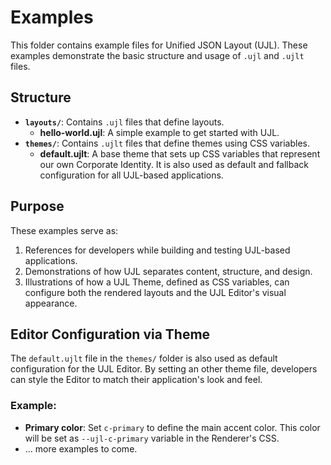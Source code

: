 # Examples

This folder contains example files for Unified JSON Layout (UJL). These examples demonstrate the basic structure and usage of `.ujl` and `.ujlt` files.

## Structure
- **`layouts/`**: Contains `.ujl` files that define layouts.
    - **hello-world.ujl**: A simple example to get started with UJL.
- **`themes/`**: Contains `.ujlt` files that define themes using CSS variables.
    - **default.ujlt**: A base theme that sets up CSS variables that represent our own Corporate Identity. It is also used as default and fallback configuration for all UJL-based applications.

## Purpose
These examples serve as:
1. References for developers while building and testing UJL-based applications.
2. Demonstrations of how UJL separates content, structure, and design.
3. Illustrations of how a UJL Theme, defined as CSS variables, can configure both the rendered layouts and the UJL Editor's visual appearance.

## Editor Configuration via Theme
The `default.ujlt` file in the `themes/` folder is also used as default configuration for the UJL Editor. By setting an other theme file, developers can style the Editor to match their application's look and feel.

### Example:
- **Primary color**: Set `c-primary` to define the main accent color. This color will be set as `--ujl-c-primary` variable in the Renderer's CSS.
- ... more examples to come.

